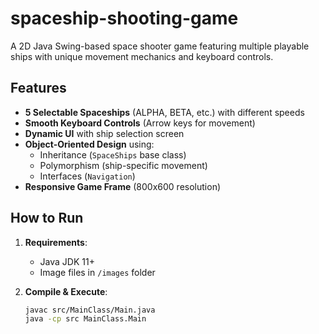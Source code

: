 # spaceship-shooting-game

A 2D Java Swing-based space shooter game featuring multiple playable ships with unique movement mechanics and keyboard controls.


## Features 
- **5 Selectable Spaceships** (ALPHA, BETA, etc.) with different speeds
- **Smooth Keyboard Controls** (Arrow keys for movement)
- **Dynamic UI** with ship selection screen
- **Object-Oriented Design** using:
  - Inheritance (`SpaceShips` base class)
  - Polymorphism (ship-specific movement)
  - Interfaces (`Navigation`)
- **Responsive Game Frame** (800x600 resolution)

## How to Run 
1. **Requirements**:
   - Java JDK 11+
   - Image files in `/images` folder

2. **Compile & Execute**:
   ```bash
   javac src/MainClass/Main.java
   java -cp src MainClass.Main

